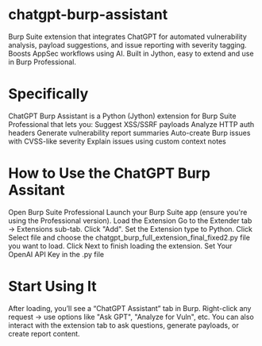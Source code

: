 # chatgpt-burp-assistant
Burp Suite extension that integrates ChatGPT for automated vulnerability analysis, payload suggestions, and issue reporting with severity tagging. Boosts AppSec workflows using AI. Built in Jython, easy to extend and use in Burp Professional.

# Specifically 
ChatGPT Burp Assistant is a Python (Jython) extension for Burp Suite Professional that lets you:
Suggest XSS/SSRF payloads
Analyze HTTP auth headers
Generate vulnerability report summaries
Auto-create Burp issues with CVSS-like severity
Explain issues using custom context notes

# How to Use the ChatGPT Burp Assitant
Open Burp Suite Professional
Launch your Burp Suite app (ensure you're using the Professional version).
Load the Extension
Go to the Extender tab → Extensions sub-tab.
Click "Add".
Set the Extension type to Python.
Click Select file and choose the chatgpt_burp_full_extension_final_fixed2.py file you want to load.
Click Next to finish loading the extension.
Set Your OpenAI API Key in the .py file

# Start Using It
After loading, you’ll see a “ChatGPT Assistant” tab in Burp.
Right-click any request → use options like "Ask GPT", "Analyze for Vuln", etc.
You can also interact with the extension tab to ask questions, generate payloads, or create report content.
